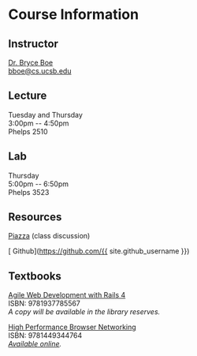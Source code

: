 # Course Information

## Instructor

[Dr. Bryce Boe](http://cs.ucsb.edu/~bboe)  
[bboe@cs.ucsb.edu](mailto:bboe@cs.ucsb.edu)

## Lecture
Tuesday and Thursday  
3:00pm -- 4:50pm  
Phelps 2510

## Lab
Thursday  
5:00pm -- 6:50pm  
Phelps 3523

## Resources

[Piazza](https://piazza.com/class/idgkoaxbvg14lx) (class discussion)

[<i class="fa fa-github"></i> Github](https://github.com/{{ site.github_username }})

## Textbooks

[Agile Web Development with Rails 4](http://www.amazon.com/gp/product/1937785564/ref=as_li_tl?ie=UTF8&camp=1789&creative=390957&creativeASIN=1937785564&linkCode=as2&tag=bryceboe-20&linkId=ZZQH7R6MHXNHU6VQ)  
ISBN: 9781937785567  
_A copy will be available in the library reserves._

[High Performance Browser Networking](http://www.amazon.com/gp/product/1449344763/ref=as_li_tl?ie=UTF8&camp=1789&creative=390957&creativeASIN=1449344763&linkCode=as2&tag=f-4-20&linkId=ZD3ZDBNOTM6C4OWS)  
ISBN: 9781449344764  
_[Available online](http://chimera.labs.oreilly.com/books/1230000000545/index.html)._
